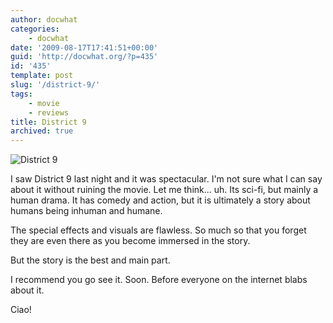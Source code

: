 ```yaml
---
author: docwhat
categories:
    - docwhat
date: '2009-08-17T17:41:51+00:00'
guid: 'http://docwhat.org/?p=435'
id: '435'
template: post
slug: '/district-9/'
tags:
    - movie
    - reviews
title: District 9
archived: true
---
```


![District
9](https://upload.wikimedia.org/wikipedia/en/d/d7/District_nine_ver2.jpg)

I saw District 9 last night and it was spectacular. I'm not sure what I can
say about it without ruining the movie. Let me think... uh. Its sci-fi, but
mainly a human drama. It has comedy and action, but it is ultimately a story
about humans being inhuman and humane.

<!-- more -->

The special effects and visuals are flawless. So much so that you forget they
are even there as you become immersed in the story.

But the story is the best and main part.

I recommend you go see it. Soon. Before everyone on the internet blabs about
it.

Ciao!

